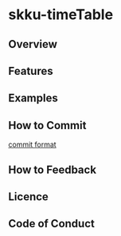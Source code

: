 # skku-timeTable

## Overview

## Features

## Examples

## How to Commit

[commit format](https://doublesprogramming.tistory.com/256)

## How to Feedback

## Licence

## Code of Conduct
